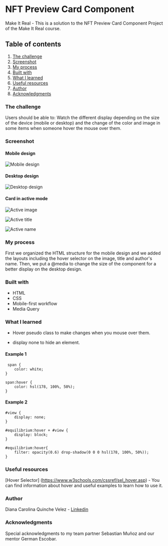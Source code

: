 # NFT Preview Card Component
 Make It Real - This is a solution to the NFT Preview Card Component Project of the Make It Real course.


## Table of contents
 1. [The challenge](#the-challenge)
 2. [Screenshot](#screenshot)
 3. [My process](#my-process)
 4. [Built with](#built-with)
 5. [What I learned](#what-i-learned)
 6. [Useful resources](#useful-resources)
 7. [Author](#author)
 8. [Acknowledgments](#acknowledgments)


### The challenge
 Users should be able to:
 Watch the different display depending on the size of the device (mobile or desktop) and the change of the color and image in some items when someone hover the mouse over them.


### Screenshot

#### Mobile design
![Mobile design](https://github.com/dcquinche/NFTPreviewCard/blob/main/design/Mobile.png)

#### Desktop design
![Desktop design](https://github.com/dcquinche/NFTPreviewCard/blob/main/design/Desktop.png)

#### Card in active mode

![Active image](https://github.com/dcquinche/NFTPreviewCard/blob/main/design/ActiveImage.png)

![Active title](https://github.com/dcquinche/NFTPreviewCard/blob/main/design/ActiveTitle.png)

![Active name](https://github.com/dcquinche/NFTPreviewCard/blob/main/design/ActiveName.png)


### My process
First we organized the HTML structure for the mobile design and we added the layouts including the hover selector on the image, title and author's name. Then, we put a @media to change the size of the component for a better display on the desktop design.


### Built with
- HTML
- CSS
- Mobile-first workflow
- Media Query

### What I learned
- Hover pseudo class to make changes when you mouse over them.

- display none to hide an element.


#### Example 1
```
 span {
    color: white;
}

span:hover {
    color: hsl(178, 100%, 50%);
}

```

#### Example 2
```
#view {
    display: none;
}

#equilibrium:hover + #view {
    display: block;
}

#equilibrium:hover{
    filter: opacity(0.6) drop-shadow(0 0 0 hsl(178, 100%, 50%));
}

```


### Useful resources	
[Hover Selector] (https://www.w3schools.com/cssref/sel_hover.asp) - You can find information about hover and useful examples to learn how to use it.


### Author
Diana Carolina Quinche Velez -
[Linkedin](https://www.linkedin.com/in/diana-carolina-quinche-v%C3%A9lez-06b9791b3/)


### Acknowledgments
Special acknowledgments to my team partner Sebastian Muñoz and our mentor German Escobar.